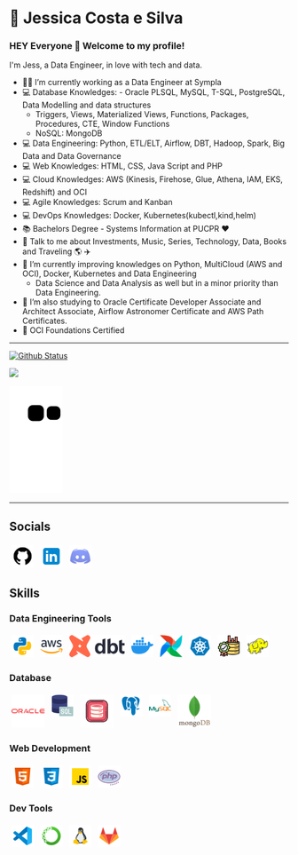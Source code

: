 # :sunflower:  Jessica Costa e Silva

### HEY Everyone 👋 Welcome to my profile!

I'm Jess, a Data Engineer, in love with tech and data.

- :office_worker: I’m currently working as a Data Engineer at Sympla
- :computer: Database Knowledges: - Oracle PLSQL, MySQL, T-SQL, PostgreSQL, Data Modelling and data structures 
  - Triggers, Views, Materialized Views, Functions, Packages, Procedures, CTE, Window Functions
  - NoSQL: MongoDB
- :computer: Data Engineering: Python, ETL/ELT, Airflow, DBT, Hadoop, Spark, Big Data and Data Governance
- :computer: Web Knowledges: HTML, CSS, Java Script and PHP 
- :computer: Cloud Knowledges: AWS (Kinesis, Firehose, Glue, Athena, IAM, EKS, Redshift) and OCI 
- :computer: Agile Knowledges: Scrum and Kanban
- :computer: DevOps Knowledges: Docker, Kubernetes(kubectl,kind,helm)
- :books: Bachelors Degree - Systems Information at PUCPR :heart: 
- 💬 Talk to me about Investments, Music, Series, Technology, Data, Books and Traveling :earth_americas: :airplane:
- 🌱 I’m currently improving knowledges on Python, MultiCloud (AWS and OCI), Docker, Kubernetes and Data Engineering
  -  Data Science and Data Analysis as well but in a minor priority than Data Engineering.
- 🌱 I’m also studying to Oracle Certificate Developer Associate and Architect Associate, Airflow Astronomer Certificate and AWS Path Certificates. 
- 🌱 OCI Foundations Certified

---

  [![Github Status](https://github-readme-stats.vercel.app/api?username=jess197&show_icons=true&title_color=fff&icon_color=79ff97&text_color=9f9f9f&bg_color=151515)](https://github.com/jess197)
  
<a href="http://www.github.com/jess197"><img src="https://github-readme-streak-stats.herokuapp.com/?user=jess197&stroke=ffffff&background=171717&ring=green&fire=orange&currStreakNum=ffffff&currStreakLabel=green&sideNums=ffffff&sideLabels=ffffff&dates=ffffff&hide_border=true" /></a>

![Snake animation](https://github.com/abnermatheus/abnermatheus/blob/output/github-contribution-grid-snake.svg)

---

## Socials
<a href="https://www.github.com/jess197" target="_blank" rel="noopener noreferrer"><img src="./logos/github.png" alt="github" style="vertical-align:top; margin:4px; height:40px; width:40px"></a>
<a href="https://www.linkedin.com/in/jessicaccostaesilva/" target="_blank" rel="noopener noreferrer"><img src="./logos/linkedin.png" alt="linkedin" style="vertical-align:top; margin:4px; height:40px; width:40px"></a>
<a href="https://discord.com/users/263472119562633216" target="_blank" rel="noopener noreferrer"><img src="./logos/discord.png" alt="discord" style="vertical-align:top; margin:4px; height:40px; width:40px"></a>

## Skills

<div>
  
### Data Engineering Tools
<img src="./logos/python.png" alt="python" style="vertical-align:top; margin:4px; height:40px; width:40px">
<img src="./logos/aws.png" alt="aws" style="vertical-align:top; margin:4px; height:40px; width:40px">
<img src="./logos/dbt.png" alt="dbt" style="vertical-align:top; margin:4px; height:40px; width:100px">
<img src="./logos/docker.png" alt="docker" style="vertical-align:top; margin:4px; height:40px; width:40px">
<img src="./logos/airflow.png" alt="airflow" style="vertical-align:top; margin:4px; height:40px; width:40px">
<img src="./logos/k8s.png" alt="k8s" style="vertical-align:top; margin:4px; height:40px; width:40px">
<img src="./logos/data-quality.png" alt="data-quality" style="vertical-align:top; margin:4px; height:40px; width:40px">
<img src="./logos/hadoop.png" alt="hadoop" style="vertical-align:top; margin:4px; height:40px; width:40px">

### Database
<img src="./logos/oracle-logo.png" alt="oracle" style="vertical-align:top; margin:4px; height:60px; width:60px">
<img src="./logos/sql.png" alt="sql" style="vertical-align:top; margin:4px; height:40px; width:40px">
<img src="./logos/oracle-plsql.png" alt="plsql" style="vertical-align:top; margin:4px; height:60px; width:60px">
<img src="./logos/postgresql.png" alt="psql" style="vertical-align:top; margin:4px; height:40px; width:40px">
<img src="./logos/mysql.png" alt="mysql" style="vertical-align:top; margin:4px; height:40px; width:40px">
<img src="./logos/mongo.png" alt="mongoDB" style="vertical-align:top; margin:4px; height:60px; width:60px">

### Web Development 
<img src="./logos/html5.png" alt="html5" style="vertical-align:top; margin:4px; height:40px; width:40px">
<img src="./logos/css3.png" alt="css3" style="vertical-align:top; margin:4px; height:40px; width:40px">
<img src="./logos/js.png" alt="js" style="vertical-align:top; margin:4px; height:40px; width:40px">
<img src="./logos/php.png" alt="php" style="vertical-align:top; margin:4px; height:40px; width:40px">

### Dev Tools
<img src="./logos/vscode.png" alt="vscode" style="vertical-align:top; margin:4px; height:40px; width:40px">
<img src="./logos/anaconda.png" alt="anaconda" style="vertical-align:top; margin:4px; height:40px; width:40px">
<img src="./logos/linux.png" alt="linux" style="vertical-align:top; margin:4px; height:40px; width:40px">
<img src="./logos/gitlab.png" alt="gitlab" style="vertical-align:top; margin:4px; height:40px; width:40px">
<br>
</div>
  


